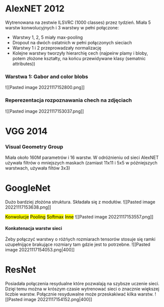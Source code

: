 # AlexNET 2012
Wytrenowana na zestwie ILSVRC  (1000 classes) przez tydzień.
Miała 5 warstw konwolucyjnych i 3 warstwy w pełni połączone:
- Warstwy 1, 2, 5 miały max-pooling
- Dropout na dwóch ostatnich w pełni połączonych sieciach
- Warstwy 1 i 2 przeprowadzały normalizację
- Kolejne warstwy tworzyły hierarchię cech (najpeirw plamy i bloby, potem złożone kształty, na końcu przewidywane klasy (sematnic attributes))

### Warstwa 1: Gabor and color blobs
![[Pasted image 20221117152800.png]]

### Reperezentacja rozpoznawania chech na zdjęciach
![[Pasted image 20221117153037.png]]

# VGG 2014
### Visual Geometry Group
Miała około 160M parametrów i 16 warstw. W odróżnieniu od sieci AlexNET używała filtrów o mniejszych maskach (zamiast 11x11 i 5x5 w późniejszych warstwach, używała filtów 3x3)

# GoogleNet
Dużo bardziej złożóna struktura. Składała się z modułów.
![[Pasted image 20221117153638.png]]

<mark class="hltr-blue">Konwolucje</mark>  <mark class="hltr-red">Pooling</mark>  <mark class="hltr-yellow">Softmax</mark>  <mark class="hltr-green">Inne</mark>
![[Pasted image 20221117153557.png]]

#### Konkatenacja warstw sieci
Żeby połączyć warstwy o różńych rozmiarach tensorów stosuje się ramki uzupełnijące brakujące rozmiary tam gdzie jest to potrzebne.
![[Pasted image 20221117154053.png|400]]

# ResNet
Posiadała połączenia resydualne które pozwalają na szybsze uczenie sieci. Dzięi temu można w krószym czasie wytrenować sieci o znacznie większej liczbie warstw. Połącznie resyduwalne może przeskakiwać kilka warstw.
![[Pasted image 20221117154152.png|400]]





